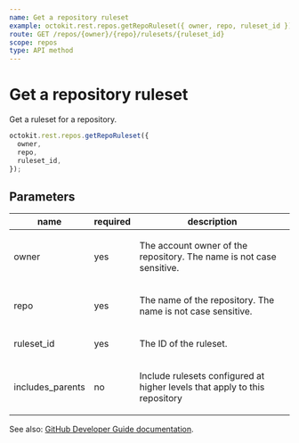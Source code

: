 ```yaml
---
name: Get a repository ruleset
example: octokit.rest.repos.getRepoRuleset({ owner, repo, ruleset_id })
route: GET /repos/{owner}/{repo}/rulesets/{ruleset_id}
scope: repos
type: API method
---
```


# Get a repository ruleset

Get a ruleset for a repository.

```js
octokit.rest.repos.getRepoRuleset({
  owner,
  repo,
  ruleset_id,
});
```

## Parameters

<table>
  <thead>
    <tr>
      <th>name</th>
      <th>required</th>
      <th>description</th>
    </tr>
  </thead>
  <tbody>
    <tr><td>owner</td><td>yes</td><td>

The account owner of the repository. The name is not case sensitive.

</td></tr>
<tr><td>repo</td><td>yes</td><td>

The name of the repository. The name is not case sensitive.

</td></tr>
<tr><td>ruleset_id</td><td>yes</td><td>

The ID of the ruleset.

</td></tr>
<tr><td>includes_parents</td><td>no</td><td>

Include rulesets configured at higher levels that apply to this repository

</td></tr>
  </tbody>
</table>

See also: [GitHub Developer Guide documentation](https://docs.github.com/rest/repos/rules#get-repository-ruleset).
